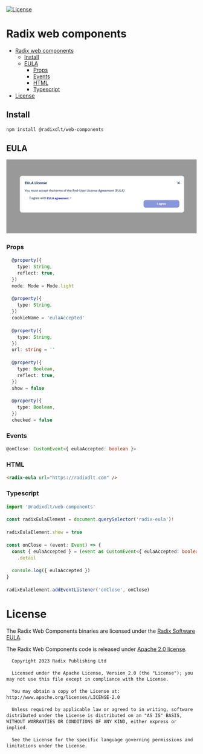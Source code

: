 [![License](https://img.shields.io/badge/License-Apache_2.0-blue.svg)](LICENSE)

# Radix web components

- [Radix web components](#radix-web-components)
  - [Install](#install)
  - [EULA](#eula)
    - [Props](#props)
    - [Events](#events)
    - [HTML](#html)
    - [Typescript](#typescript)
- [License](#license)

## Install

```bash
npm install @radixdlt/web-components
```

## EULA

![EULA](docs/eula.png)

### Props

```typescript
  @property({
    type: String,
    reflect: true,
  })
  mode: Mode = Mode.light

  @property({
    type: String,
  })
  cookieName = 'eulaAccepted'

  @property({
    type: String,
  })
  url: string = ''

  @property({
    type: Boolean,
    reflect: true,
  })
  show = false

  @property({
    type: Boolean,
  })
  checked = false
```

### Events

```typescript
@onClose: CustomEvent<{ eulaAccepted: boolean }>
```

### HTML

```html
<radix-eula url="https://radixdlt.com" />
```

### Typescript

```typescript
import '@radixdlt/web-components'

const radixEulaElement = document.querySelector('radix-eula')!

radixEulaElement.show = true

const onClose = (event: Event) => {
  const { eulaAccepted } = (event as CustomEvent<{ eulaAccepted: boolean }>)
    .detail

  console.log({ eulaAccepted })
}

radixEulaElement.addEventListener('onClose', onClose)
```

# License
The Radix Web Components binaries are licensed under the [Radix Software EULA](http://www.radixdlt.com/terms/genericEULA).

The Radix Web Components code is released under [Apache 2.0 license](LICENSE).

      Copyright 2023 Radix Publishing Ltd

      Licensed under the Apache License, Version 2.0 (the "License"); you may not use this file except in compliance with the License.

      You may obtain a copy of the License at: http://www.apache.org/licenses/LICENSE-2.0

      Unless required by applicable law or agreed to in writing, software distributed under the License is distributed on an "AS IS" BASIS, WITHOUT WARRANTIES OR CONDITIONS OF ANY KIND, either express or implied.

      See the License for the specific language governing permissions and limitations under the License.
